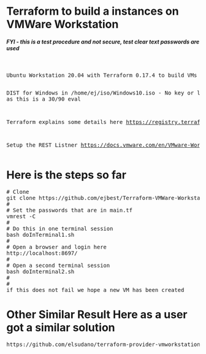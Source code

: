 
# Terraform to build a instances on VMWare Workstation
##### FYI - this is a test procedure and not secure, test clear text passwords are used
<br>
<pre>
Ubuntu Workstation 20.04 with Terraform 0.17.4 to build VMs on VMWare Workstation 16 Pro and Ansible 2.9.6

DIST for Windows in /home/ej/iso/Windows10.iso - No key or licenses as this is a 30/90 eval 

Terraform explains some details here 
https://registry.terraform.io/providers/elsudano/vmworkstation/latest/docs

Setup the REST Listner 
https://docs.vmware.com/en/VMware-Workstation-Pro/16.0/com.vmware.ws.using.doc/GUID-C3361DF5-A4C1-432E-850C-8F60D83E5E2B.html
</pre>
# Here is the steps so far 
<pre>
# Clone 
git clone https://github.com/ejbest/Terraform-VMWare-Workstation.git
#
# Set the passwords that are in main.tf
vmrest -C  
# 
# Do this in one terminal session
bash doInTerminal1.sh
#
# Open a browser and login here
http://localhost:8697/
#
# Open a second terminal session
bash doInterminal2.sh
#
#
if this does not fail we hope a new VM has been created
</pre>
#
#
#
#
#
#
#
#
#
#
# Other Similar Result Here as a user got a similar solution
<pre>
https://github.com/elsudano/terraform-provider-vmworkstation
</pre>